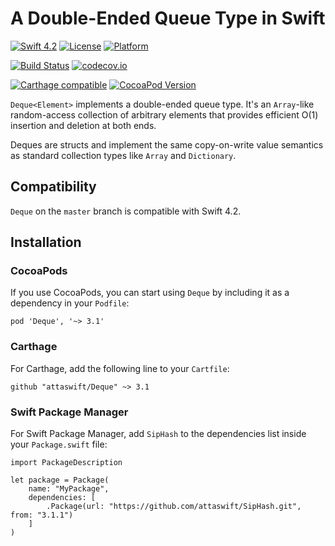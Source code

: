 # A Double-Ended Queue Type in Swift

[![Swift 4.2](https://img.shields.io/badge/Swift-4.2-blue.svg)](https://swift.org)
[![License](https://img.shields.io/badge/licence-MIT-blue.svg)](https://github.com/attaswift/BTree/blob/master/LICENSE.md)
[![Platform](https://img.shields.io/badge/platforms-OS_X%20∙%20iOS%20∙%20watchOS%20∙%20tvOS-blue.svg)](https://developer.apple.com/platforms/)

[![Build Status](https://travis-ci.org/attaswift/Deque.svg?branch=master)](https://travis-ci.org/attaswift/Deque)
[![codecov.io](https://codecov.io/github/attaswift/Deque/coverage.svg?branch=master)](https://codecov.io/github/attaswift/Deque?branch=master)

[![Carthage compatible](https://img.shields.io/badge/Carthage-compatible-4BC51D.svg)](https://github.com/Carthage/Carthage)
[![CocoaPod Version](https://img.shields.io/cocoapods/v/Deque.svg)](http://cocoapods.org/pods/Deque)


`Deque<Element>` implements a double-ended queue type.
It's an `Array`-like random-access collection of arbitrary elements that provides efficient O(1) insertion and deletion at both ends.

Deques are structs and implement the same copy-on-write value semantics as standard collection types like 
`Array` and `Dictionary`.

## Compatibility

`Deque` on the `master` branch is compatible with Swift 4.2.

## Installation

### CocoaPods

If you use CocoaPods, you can start using `Deque` by including it as a dependency in your `Podfile`:

```
pod 'Deque', '~> 3.1'
```

### Carthage

For Carthage, add the following line to your `Cartfile`:

```
github "attaswift/Deque" ~> 3.1
```

### Swift Package Manager

For Swift Package Manager, add `SipHash` to the dependencies list inside your `Package.swift` file:

```
import PackageDescription

let package = Package(
    name: "MyPackage",
    dependencies: [
        .Package(url: "https://github.com/attaswift/SipHash.git", from: "3.1.1")
    ]
)
```
